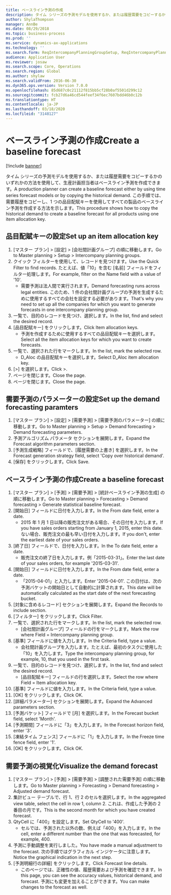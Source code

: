 ```yaml
---
title: ベースライン予測の作成
description: タイム シリーズの予測モデルを使用するか、または履歴需要をコピーするかのいずれかの方法を使用して、生産計画担当者はベースライン予測を作成できます。
author: ShylaThompson
manager: AnnBe
ms.date: 08/29/2018
ms.topic: business-process
ms.prod: ''
ms.service: dynamics-ax-applications
ms.technology: ''
ms.search.form: ReqIntercompanyPlanningGroupSetup, ReqIntercompanyPlanningGroupAllocKeys, ReqDemPlanForecastParameters, ReqDemPlanCreateForecastDialog, SysQueryForm, ReqDemPlanForecastViewer
audience: Application User
ms.reviewer: josaw
ms.search.scope: Core, Operations
ms.search.region: Global
ms.author: shylaw
ms.search.validFrom: 2016-06-30
ms.dyn365.ops.version: Version 7.0.0
ms.openlocfilehash: 85d687c0c21112f815bb5cf28b0af5501d299c12
ms.sourcegitcommit: fcb27d6a46cd544feef34f6ec7607bdd46b0c12b
ms.translationtype: HT
ms.contentlocale: ja-JP
ms.lasthandoff: 03/18/2020
ms.locfileid: "3148127"
---
```

# <a name="create-a-baseline-forecast"></a><span data-ttu-id="c4363-103">ベースライン予測の作成</span><span class="sxs-lookup"><span data-stu-id="c4363-103">Create a baseline forecast</span></span>

[!include [banner](../../includes/banner.md)]

<span data-ttu-id="c4363-104">タイム シリーズの予測モデルを使用するか、または履歴需要をコピーするかのいずれかの方法を使用して、生産計画担当者はベースライン予測を作成できます。</span><span class="sxs-lookup"><span data-stu-id="c4363-104">A production planner can create a baseline forecast either by using time series forecast models or by copying the historical demand.</span></span> <span data-ttu-id="c4363-105">この手順では、需要履歴をコピーし、1 つの品目配賦キーを使用してすべての製品のベースライン予測を作成する方法を示します。</span><span class="sxs-lookup"><span data-stu-id="c4363-105">This procedure shows how to copy the historical demand to create a baseline forecast for all products using one item allocation key.</span></span> 


## <a name="set-up-an-item-allocation-key"></a><span data-ttu-id="c4363-106">品目配賦キーの設定</span><span class="sxs-lookup"><span data-stu-id="c4363-106">Set up an item allocation key</span></span>
1. <span data-ttu-id="c4363-107">[マスター プラン] > [設定] > [会社間計画グループ] の順に移動します。</span><span class="sxs-lookup"><span data-stu-id="c4363-107">Go to Master planning > Setup > Intercompany planning groups.</span></span>
2. <span data-ttu-id="c4363-108">クイック フィルターを使用して、レコードを見つけます。</span><span class="sxs-lookup"><span data-stu-id="c4363-108">Use the Quick Filter to find records.</span></span> <span data-ttu-id="c4363-109">たとえば、値「10」を含む [名前] フィールドをフィルター処理します。</span><span class="sxs-lookup"><span data-stu-id="c4363-109">For example, filter on the Name field with a value of '10'.</span></span>
    * <span data-ttu-id="c4363-110">需要予測は法人間で実行されます。</span><span class="sxs-lookup"><span data-stu-id="c4363-110">Demand forecasting runs across legal entities.</span></span> <span data-ttu-id="c4363-111">このため、1 件の会社間計画グループの予測を生成するために使用するすべての会社を設定する必要があります。</span><span class="sxs-lookup"><span data-stu-id="c4363-111">That's why you need to set up all the companies for which you want to generate forecasts in one intercompany planning group.</span></span>  
3. <span data-ttu-id="c4363-112">一覧で、目的のレコードを見つけ、選択します。</span><span class="sxs-lookup"><span data-stu-id="c4363-112">In the list, find and select the desired record.</span></span>
4. <span data-ttu-id="c4363-113">[品目配賦キー] をクリックします。</span><span class="sxs-lookup"><span data-stu-id="c4363-113">Click Item allocation keys.</span></span>
    * <span data-ttu-id="c4363-114">予測を作成するために使用するすべての品目配賦キーを選択します。</span><span class="sxs-lookup"><span data-stu-id="c4363-114">Select all the item allocation keys for which you want to create forecasts.</span></span>  
5. <span data-ttu-id="c4363-115">一覧で、選択された行をマークします。</span><span class="sxs-lookup"><span data-stu-id="c4363-115">In the list, mark the selected row.</span></span>
    * <span data-ttu-id="c4363-116">D_Aloc の品目配賦キーを選択します。</span><span class="sxs-lookup"><span data-stu-id="c4363-116">Select D_Aloc item allocation key.</span></span>  
6. <span data-ttu-id="c4363-117">[>] を選択します。</span><span class="sxs-lookup"><span data-stu-id="c4363-117">Click >.</span></span>
7. <span data-ttu-id="c4363-118">ページを閉じます。</span><span class="sxs-lookup"><span data-stu-id="c4363-118">Close the page.</span></span>
8. <span data-ttu-id="c4363-119">ページを閉じます。</span><span class="sxs-lookup"><span data-stu-id="c4363-119">Close the page.</span></span>

## <a name="set-up-the-demand-forecasting-paramters"></a><span data-ttu-id="c4363-120">需要予測のパラメーターの設定</span><span class="sxs-lookup"><span data-stu-id="c4363-120">Set up the demand forecasting paramters</span></span>
1. <span data-ttu-id="c4363-121">[マスター プラン] > [設定] > [需要予測] > [需要予測のパラメーター] の順に移動します。</span><span class="sxs-lookup"><span data-stu-id="c4363-121">Go to Master planning > Setup > Demand forecasting > Demand forecasting parameters.</span></span>
2. <span data-ttu-id="c4363-122">予測アルゴリズム パラメータ セクションを展開します。</span><span class="sxs-lookup"><span data-stu-id="c4363-122">Expand the Forecast algorithm parameters section.</span></span>
3. <span data-ttu-id="c4363-123">[予測生成戦略] フィールドで、[履歴需要の上書き] を選択します。</span><span class="sxs-lookup"><span data-stu-id="c4363-123">In the Forecast generation strategy field, select 'Copy over historical demand'.</span></span>
4. <span data-ttu-id="c4363-124">[保存] をクリックします。</span><span class="sxs-lookup"><span data-stu-id="c4363-124">Click Save.</span></span>

## <a name="create-a-baseline-forecast"></a><span data-ttu-id="c4363-125">ベースライン予測の作成</span><span class="sxs-lookup"><span data-stu-id="c4363-125">Create a baseline forecast</span></span>
1. <span data-ttu-id="c4363-126">[マスター プラン] > [予測] > [需要予測] > [統計ベースライン予測の生成] の順に移動します。</span><span class="sxs-lookup"><span data-stu-id="c4363-126">Go to Master planning > Forecasting > Demand forecasting > Generate statistical baseline forecast.</span></span>
2. <span data-ttu-id="c4363-127">[開始日] フィールドに日付を入力します。</span><span class="sxs-lookup"><span data-stu-id="c4363-127">In the From date field, enter a date.</span></span>
    * <span data-ttu-id="c4363-128">2015 年 1 月 1 日以降の販売注文がある場合、その日付を入力します。</span><span class="sxs-lookup"><span data-stu-id="c4363-128">If you have sales orders starting from January 1, 2015, enter this date.</span></span> <span data-ttu-id="c4363-129">ない場合、販売注文の最も早い日付を入力します。</span><span class="sxs-lookup"><span data-stu-id="c4363-129">If you don't, enter the earliest date of your sales orders.</span></span>  
3. <span data-ttu-id="c4363-130">[終了日] フィールドで、日付を入力します。</span><span class="sxs-lookup"><span data-stu-id="c4363-130">In the To date field, enter a date.</span></span>
    * <span data-ttu-id="c4363-131">販売注文の終了日を入力します。例「2015-03-31」。</span><span class="sxs-lookup"><span data-stu-id="c4363-131">Enter the last date of your sales orders, for example '2015-03-31'.</span></span>  
4. <span data-ttu-id="c4363-132">[開始日] フィールドに日付を入力します。</span><span class="sxs-lookup"><span data-stu-id="c4363-132">In the From date field, enter a date.</span></span>
    * <span data-ttu-id="c4363-133">「2015-04-01」と入力します。</span><span class="sxs-lookup"><span data-stu-id="c4363-133">Enter '2015-04-01'.</span></span> <span data-ttu-id="c4363-134">この日付は、次の予測バケットの開始日として自動的に計算されます。</span><span class="sxs-lookup"><span data-stu-id="c4363-134">This date will be automatically calculated as the start date of the next forecasting bucket.</span></span>  
5. <span data-ttu-id="c4363-135">[対象に含めるレコード] セクションを展開します。</span><span class="sxs-lookup"><span data-stu-id="c4363-135">Expand the Records to include section.</span></span>
6. <span data-ttu-id="c4363-136">[フィルター] をクリックします。</span><span class="sxs-lookup"><span data-stu-id="c4363-136">Click Filter.</span></span>
7. <span data-ttu-id="c4363-137">一覧で、選択された行をマークします。</span><span class="sxs-lookup"><span data-stu-id="c4363-137">In the list, mark the selected row.</span></span>
    * <span data-ttu-id="c4363-138">[会社間計画グループ] フィールドの行をマークします。</span><span class="sxs-lookup"><span data-stu-id="c4363-138">Mark the row where Field = Intercompany planning group.</span></span>  
8. <span data-ttu-id="c4363-139">[基準] フィールドに値を入力します。</span><span class="sxs-lookup"><span data-stu-id="c4363-139">In the Criteria field, type a value.</span></span>
    * <span data-ttu-id="c4363-140">会社間計画グループを入力します。たとえば、最初のタスクに使用した「10」を入力します。</span><span class="sxs-lookup"><span data-stu-id="c4363-140">Type the intercompany planning group, for example, 10, that you used in the first task.</span></span>  
9. <span data-ttu-id="c4363-141">一覧で、目的のレコードを見つけ、選択します。</span><span class="sxs-lookup"><span data-stu-id="c4363-141">In the list, find and select the desired record.</span></span>
    * <span data-ttu-id="c4363-142">[品目配賦キー] フィールドの行を選択します。</span><span class="sxs-lookup"><span data-stu-id="c4363-142">Select the row where Field = Item allocation key.</span></span>  
10. <span data-ttu-id="c4363-143">[基準] フィールドに値を入力します。</span><span class="sxs-lookup"><span data-stu-id="c4363-143">In the Criteria field, type a value.</span></span>
11. <span data-ttu-id="c4363-144">[OK] をクリックします。</span><span class="sxs-lookup"><span data-stu-id="c4363-144">Click OK.</span></span>
12. <span data-ttu-id="c4363-145">[詳細パラメーター] セクションを展開します。</span><span class="sxs-lookup"><span data-stu-id="c4363-145">Expand the Advanced parameters section.</span></span>
13. <span data-ttu-id="c4363-146">[予測バケット] フィールドで [月] を選択します。</span><span class="sxs-lookup"><span data-stu-id="c4363-146">In the Forecast bucket field, select 'Month'.</span></span>
14. <span data-ttu-id="c4363-147">[予測期間] フィールドに「3」を入力します。</span><span class="sxs-lookup"><span data-stu-id="c4363-147">In the Forecast horizon field, enter '3'.</span></span>
15. <span data-ttu-id="c4363-148">[凍結タイム フェンス] フィールドに「1」を入力します。</span><span class="sxs-lookup"><span data-stu-id="c4363-148">In the Freeze time fence field, enter '1'.</span></span>
16. <span data-ttu-id="c4363-149">[OK] をクリックします。</span><span class="sxs-lookup"><span data-stu-id="c4363-149">Click OK.</span></span>

## <a name="visualize-the-demand-forecast"></a><span data-ttu-id="c4363-150">需要予測の視覚化</span><span class="sxs-lookup"><span data-stu-id="c4363-150">Visualize the demand forecast</span></span>
1. <span data-ttu-id="c4363-151">[マスター プラン] > [予測] > [需要予測] > [調整された需要予測] の順に移動します。</span><span class="sxs-lookup"><span data-stu-id="c4363-151">Go to Master planning > Forecasting > Demand forecasting > Adjusted demand forecast.</span></span>
2. <span data-ttu-id="c4363-152">集計ビュー テーブルで、行 1、行 2 のセルを選択します。</span><span class="sxs-lookup"><span data-stu-id="c4363-152">In the aggregated view table, select the cell in row 1, column 2.</span></span> <span data-ttu-id="c4363-153">これは、作成した予測の 2 番目の月です。</span><span class="sxs-lookup"><span data-stu-id="c4363-153">This is the second month for which you have created forecast.</span></span>
3. <span data-ttu-id="c4363-154">QtyCell に「400」を設定します。</span><span class="sxs-lookup"><span data-stu-id="c4363-154">Set QtyCell to '400'.</span></span>
    * <span data-ttu-id="c4363-155">セルでは、予測された以外の数、例えば「400」を入力します。</span><span class="sxs-lookup"><span data-stu-id="c4363-155">In the cell, enter a different number than the one that was forecasted, for example, 400.</span></span>  
4. <span data-ttu-id="c4363-156">予測に手動調整を実行しました。</span><span class="sxs-lookup"><span data-stu-id="c4363-156">You have made a manual adjustment to the forecast.</span></span> <span data-ttu-id="c4363-157">次の手順ではグラフィカル インジケータに注意します。</span><span class="sxs-lookup"><span data-stu-id="c4363-157">Notice the graphical indication in the next step.</span></span>
5. <span data-ttu-id="c4363-158">[予測明細行の詳細] をクリックします。</span><span class="sxs-lookup"><span data-stu-id="c4363-158">Click Forecast line details.</span></span>
    * <span data-ttu-id="c4363-159">このページでは、正確性の値、履歴需要および予測を確認できます。</span><span class="sxs-lookup"><span data-stu-id="c4363-159">In this page, you can see the accuracy values, historical demand, and forecast.</span></span> <span data-ttu-id="c4363-160">予測にも変更を加えることができます。</span><span class="sxs-lookup"><span data-stu-id="c4363-160">You can make changes to the forecast as well.</span></span>  

